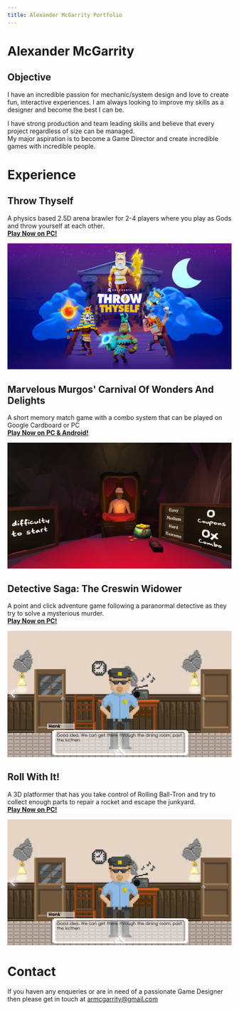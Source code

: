 ```yaml
---
title: Alexander McGarrity Portfolio
---
```


# Alexander McGarrity

## Objective
I have an incredible passion for mechanic/system design and love to create fun, interactive experiences. I am always looking to improve my skills as a designer and become the best I can be.

I have strong production and team leading skills and believe that every project regardless of size can be managed.  
My major aspiration is to become a Game Director and create incredible games with incredible people.

# Experience

## Throw Thyself
A physics based 2.5D arena brawler for 2-4 players where you play as Gods and throw yourself at each other.  
[**Play Now on PC!**](https://argonauts.itch.io/throw-thyself)

<img align="centre" src="https://raw.githubusercontent.com/Armgarr/ARMDesign/main/argonauts_A2-poster-300dpi_horosotal_72.png">

## Marvelous Murgos' Carnival Of Wonders And Delights
A short memory match game with a combo system that can be played on Google Cardboard or PC  
[**Play Now on PC & Android!**](https://armgarr.itch.io/marvelous-murgos-carnival-of-wonders-and-delights)

<img align="centre" src="https://raw.githubusercontent.com/Armgarr/ARMDesign/main/MMCWD_Poster.png">

## Detective Saga: The Creswin Widower
A point and click adventure game following a paranormal detective as they try to solve a mysterious murder.  
[**Play Now on PC!**](https://armgarr.itch.io/detective-saga-the-creswin-widower)

<img align="centre" src="https://raw.githubusercontent.com/Armgarr/ARMDesign/main/NtgxKv.png">

## Roll With It!
A 3D platformer that has you take control of Rolling Ball-Tron and try to collect enough parts to repair a rocket and escape the junkyard.  
[**Play Now on PC!**](https://globalgamejam.org/2020/games/roll-it-1)

<img align="centre" src="https://raw.githubusercontent.com/Armgarr/ARMDesign/main/NtgxKv.png">

# Contact
If you haven any enqueries or are in need of a passionate Game Designer then please get in touch at [armcgarrity@gmail.com](mailto:armcgarrity@gmail.com)
